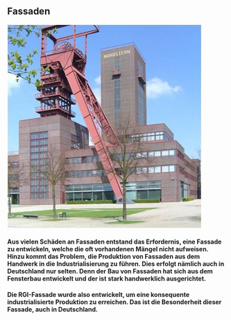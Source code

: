 ## Fassaden 

![facades1](/facades1.jpg)


#### Aus vielen Schäden an Fassaden entstand das Erfordernis, eine Fassade zu entwickeln, welche die oft vorhandenen Mängel nicht aufweisen. Hinzu kommt das Problem, die Produktion von Fassaden aus dem Handwerk in die Industrialisierung zu führen. Dies erfolgt nämlich auch in Deutschland nur selten. Denn der Bau von Fassaden hat sich aus dem Fensterbau entwickelt und der ist stark handwerklich ausgerichtet.
#### Die RGI-Fassade wurde also entwickelt, um eine konsequente industrialisierte Produktion zu erreichen. Das ist die Besonderheit dieser Fassade, auch in Deutschland.